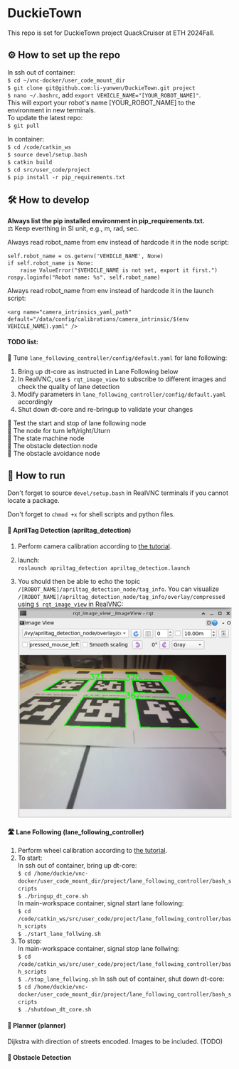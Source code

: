 # DuckieTown
This repo is set for DuckieTown project QuackCruiser at ETH 2024Fall.
## :gear: How to set up the repo
In ssh out of container:  
`$ cd ~/vnc-docker/user_code_mount_dir`  
`$ git clone git@github.com:li-yunwen/DuckieTown.git project`  
`$ nano ~/.bashrc`, add `export VEHICLE_NAME="[YOUR_ROBOT_NAME]"`.  
This will export your robot's name [YOUR_ROBOT_NAME] to the environment in new terminals.  
To update the latest repo:  
`$ git pull` 

In container:  
`$ cd /code/catkin_ws`    
`$ source devel/setup.bash`  
`$ catkin build`  
`$ cd src/user_code/project`  
`$ pip install -r pip_requirements.txt`  

## :hammer_and_wrench: How to develop
**Always list the pip installed environment in pip_requirements.txt.**  
:balance_scale: Keep everthing in SI unit, e.g., m, rad, sec.  

Always read robot_name from env instead of hardcode it in the node script:
```
self.robot_name = os.getenv('VEHICLE_NAME', None)
if self.robot_name is None:
    raise ValueError("$VEHICLE_NAME is not set, export it first.")
rospy.loginfo("Robot name: %s", self.robot_name)
```
Always read robot_name from env instead of hardcode it in the launch script:
```
<arg name="camera_intrinsics_yaml_path" default="/data/config/calibrations/camera_intrinsic/$(env VEHICLE_NAME).yaml" />
```

#### TODO list:
:black_square_button: Tune `lane_following_controller/config/default.yaml` for lane following:  
1. Bring up dt-core as instructed in Lane Following below  
2. In RealVNC, use `$ rqt_image_view` to subscribe to different images and check the quality of lane detection
3. Modify parameters in `lane_following_controller/config/default.yaml` accordingly
4. Shut down dt-core and re-bringup to validate your changes

:black_square_button: Test the start and stop of lane following node  
:black_square_button: The node for turn left/right/Uturn  
:black_square_button: The state machine node  
:black_square_button: The obstacle detection node  
:black_square_button: The obstacle avoidance node  

## :rocket: How to run  
Don't forget to source `devel/setup.bash` in RealVNC terminals if you cannot locate a package.

Don't forget to `chmod +x` for shell scripts and python files.  

#### :eyes: AprilTag Detection (apriltag_detection)
1. Perform camera calibration according to [the tutorial](https://github.com/ETHZ-DT-Class/camera-calibration-tools?tab=readme-ov-file).

2. launch:  
`roslaunch apriltag_detection apriltag_detection.launch`

3. You should then be able to echo the topic `/[ROBOT_NAME]/apriltag_detection_node/tag_info`. You can visualize `/[ROBOT_NAME]/apriltag_detection_node/tag_info/overlay/compressed` using `$ rqt_image_view` in RealVNC:  
![detecetd tags](README_asset/detected_tags.png)

#### :motorway: Lane Following (lane_following_controller)
1. Perform wheel calibration according to [the tutorial](https://docs.duckietown.com/ente/opmanual-duckiebot/operations/calibration_wheels/index.html).
2. To start:  
In ssh out of container, bring up dt-core:  
`$ cd /home/duckie/vnc-docker/user_code_mount_dir/project/lane_following_controller/bash_scripts`  
`$ ./bringup_dt_core.sh`  
In main-workspace container, signal start lane following:  
`$ cd /code/catkin_ws/src/user_code/project/lane_following_controller/bash_scripts`  
`$ ./start_lane_follwing.sh`
3. To stop:  
In main-workspace container, signal stop lane follwing:  
`$ cd /code/catkin_ws/src/user_code/project/lane_following_controller/bash_scripts`  
`$ ./stop_lane_follwing.sh`
In ssh out of container, shut down dt-core:  
`$ cd /home/duckie/vnc-docker/user_code_mount_dir/project/lane_following_controller/bash_scripts`  
`$ ./shutdown_dt_core.sh`  

#### :pencil: Planner (planner)
Dijkstra with direction of streets encoded. Images to be included. (TODO)

#### :mag_right: Obstacle Detection

